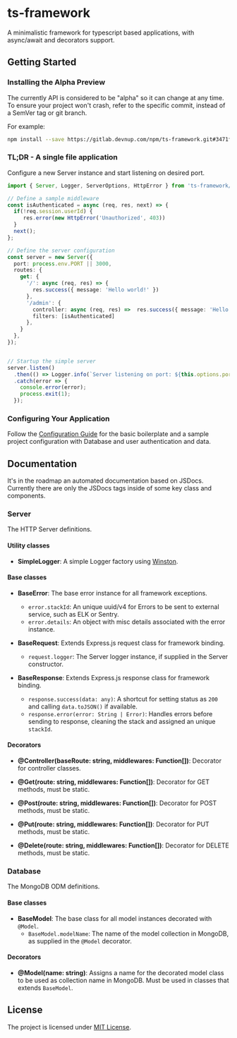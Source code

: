 ts-framework
============

A minimalistic framework for typescript based applications, with async/await and decorators support.

## Getting Started

### Installing the Alpha Preview

The currently API is considered to be "alpha" so it can change at any time. To 
ensure your project won't crash, refer to the specific commit, instead of a 
SemVer tag or git branch.

For example:

```bash
npm install --save https://gitlab.devnup.com/npm/ts-framework.git#3471f9004798c35c5943cdf9160bd0ce856db62c 
``` 

### TL;DR - A single file application

Configure a new Server instance and start listening on desired port. 

```typescript
import { Server, Logger, ServerOptions, HttpError } from 'ts-framework/server';

// Define a sample middleware
const isAuthenticated = async (req, res, next) => {
  if(!req.session.userId) {
     res.error(new HttpError('Unauthorized', 403))
  }
  next();
};

// Define the server configuration
const server = new Server({
  port: process.env.PORT || 3000,
  routes: {
    get: {
      '/': async (req, res) => {
        res.success({ message: 'Hello world!' })
      },
      '/admin': {
        controller: async (req, res) =>  res.success({ message: 'Hello world!' })
        filters: [isAuthenticated]
      },
    }
  }, 
});


// Startup the simple server
server.listen()
  .then(() => Logger.info(`Server listening on port: ${this.options.port}`))
  .catch(error => {
    console.error(error);
    process.exit(1);
  });
```

### Configuring Your Application

Follow the [Configuration Guide](./GUIDE.md) for the basic boilerplate and a sample project configuration with
Database and user authentication and data.


## Documentation

It's in the roadmap an automated documentation based on JSDocs. Currently there are only the JSDocs tags inside of some 
key class and components.


### Server

The HTTP Server definitions.


#### Utility classes

- **SimpleLogger**: A simple Logger factory using [Winston](https://npmjs.org/package/winston).

#### Base classes

- **BaseError**: The base error instance for all framework exceptions.
    - `error.stackId`: An unique uuid/v4 for Errors to be sent to external service, such as ELK or Sentry.
    - `error.details`: An object with misc details associated with the error instance. 

- **BaseRequest**: Extends Express.js request class for framework binding.
    - `request.logger`: The Server logger instance, if supplied in the Server constructor.

- **BaseResponse**: Extends Express.js response class for framework binding.
    - `response.success(data: any)`: A shortcut for setting status as `200` and calling `data.toJSON()` if available.
    - `response.error(error: String | Error)`: Handles errors before sending to response, cleaning the stack and assigned an unique `stackId`.

#### Decorators

- **@Controller(baseRoute: string, middlewares: Function[])**: Decorator for controller classes.

- **@Get(route: string, middlewares: Function[])**: Decorator for GET methods, must be static.

- **@Post(route: string, middlewares: Function[])**: Decorator for POST methods, must be static.

- **@Put(route: string, middlewares: Function[])**: Decorator for PUT methods, must be static.

- **@Delete(route: string, middlewares: Function[])**: Decorator for DELETE methods, must be static.


### Database

The MongoDB ODM definitions.

#### Base classes

- **BaseModel**: The base class for all model instances decorated with `@Model`. 
    - `BaseModel.modelName`: The name of the model collection in MongoDB, as supplied in the `@Model` decorator.


#### Decorators

- **@Model(name: string)**: Assigns a name for the decorated model class to be used as collection name in MongoDB. Must
be used in classes that extends `BaseModel`.



## License

The project is licensed under [MIT License](./LICENSE.md).